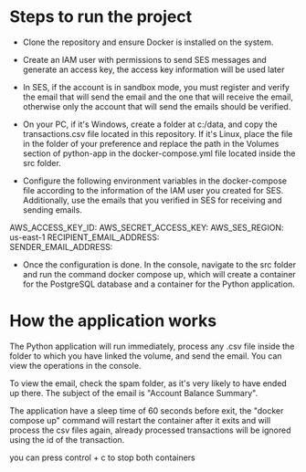 # Steps to run the project

- Clone the repository and ensure Docker is installed on the system.

- Create an IAM user with permissions to send SES messages and generate an access key, the access key information will be used later

- In SES, if the account is in sandbox mode, you must register and verify the email that will send the email and the one that will receive the email, otherwise only the account that will send the emails should be verified.

- On your PC, if it's Windows, create a folder at c:/data, and copy the transactions.csv file located in this repository. If it's Linux, place the file in the folder of your preference and replace the path in the Volumes section of python-app in the docker-compose.yml file located inside the src folder.

- Configure the following environment variables in the docker-compose file according to the information of the IAM user you created for SES. Additionally, use the emails that you verified in SES for receiving and sending emails.

AWS_ACCESS_KEY_ID: 
AWS_SECRET_ACCESS_KEY: 
AWS_SES_REGION: us-east-1 
RECIPIENT_EMAIL_ADDRESS:  
SENDER_EMAIL_ADDRESS:  

- Once the configuration is done. In the console, navigate to the src folder and run the command docker compose up, which will create a container for the PostgreSQL database and a container for the Python application.

# How the application works

The Python application will run immediately, process any .csv file inside the folder to which you have linked the volume, and send the email. You can view the operations in the console.

To view the email, check the spam folder, as it's very likely to have ended up there. The subject of the email is "Account Balance Summary".

The application have a sleep time of 60 seconds before exit, the "docker compose up" command will restart the container after it exits and will process the csv files again, already processed transactions will be ignored using the id of the transaction.

you can press control + c to stop both containers
